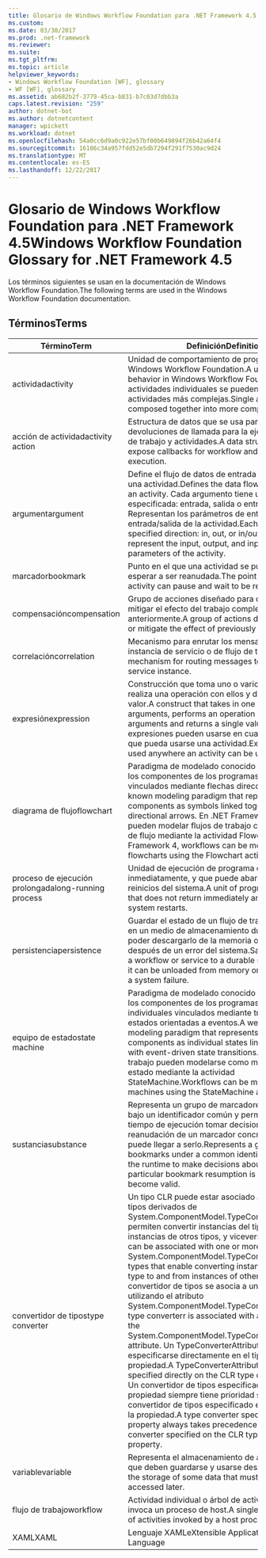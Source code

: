 ```yaml
---
title: Glosario de Windows Workflow Foundation para .NET Framework 4.5
ms.custom: 
ms.date: 03/30/2017
ms.prod: .net-framework
ms.reviewer: 
ms.suite: 
ms.tgt_pltfrm: 
ms.topic: article
helpviewer_keywords:
- Windows Workflow Foundation [WF], glossary
- WF [WF], glossary
ms.assetid: ab682b2f-3779-45ca-b831-b7c03d7dbb3a
caps.latest.revision: "259"
author: dotnet-bot
ms.author: dotnetcontent
manager: wpickett
ms.workload: dotnet
ms.openlocfilehash: 54a0cc6d9a0c922e57bf00b649894f26b42a64f4
ms.sourcegitcommit: 16186c34a957fdd52e5db7294f291f7530ac9d24
ms.translationtype: MT
ms.contentlocale: es-ES
ms.lasthandoff: 12/22/2017
---
```

# <a name="windows-workflow-foundation-glossary-for-net-framework-45"></a><span data-ttu-id="d9fe5-102">Glosario de Windows Workflow Foundation para .NET Framework 4.5</span><span class="sxs-lookup"><span data-stu-id="d9fe5-102">Windows Workflow Foundation Glossary for .NET Framework 4.5</span></span>
<span data-ttu-id="d9fe5-103">Los términos siguientes se usan en la documentación de Windows Workflow Foundation.</span><span class="sxs-lookup"><span data-stu-id="d9fe5-103">The following terms are used in the Windows Workflow Foundation documentation.</span></span>  
  
## <a name="terms"></a><span data-ttu-id="d9fe5-104">Términos</span><span class="sxs-lookup"><span data-stu-id="d9fe5-104">Terms</span></span>  
  
|<span data-ttu-id="d9fe5-105">Término</span><span class="sxs-lookup"><span data-stu-id="d9fe5-105">Term</span></span>|<span data-ttu-id="d9fe5-106">Definición</span><span class="sxs-lookup"><span data-stu-id="d9fe5-106">Definition</span></span>|  
|----------|----------------|  
|<span data-ttu-id="d9fe5-107">actividad</span><span class="sxs-lookup"><span data-stu-id="d9fe5-107">activity</span></span>|<span data-ttu-id="d9fe5-108">Unidad de comportamiento de programa de Windows Workflow Foundation.</span><span class="sxs-lookup"><span data-stu-id="d9fe5-108">A unit of program behavior in Windows Workflow Foundation.</span></span> <span data-ttu-id="d9fe5-109">Las actividades individuales se pueden combinar en actividades más complejas.</span><span class="sxs-lookup"><span data-stu-id="d9fe5-109">Single activities can be composed together into more complex activities.</span></span>|  
|<span data-ttu-id="d9fe5-110">acción de actividad</span><span class="sxs-lookup"><span data-stu-id="d9fe5-110">activity action</span></span>|<span data-ttu-id="d9fe5-111">Estructura de datos que se usa para exponer devoluciones de llamada para la ejecución de flujos de trabajo y actividades.</span><span class="sxs-lookup"><span data-stu-id="d9fe5-111">A data structure used to expose callbacks for workflow and activity execution.</span></span>|  
|<span data-ttu-id="d9fe5-112">argument</span><span class="sxs-lookup"><span data-stu-id="d9fe5-112">argument</span></span>|<span data-ttu-id="d9fe5-113">Define el flujo de datos de entrada y de salida de una actividad.</span><span class="sxs-lookup"><span data-stu-id="d9fe5-113">Defines the data flow into and out of an activity.</span></span> <span data-ttu-id="d9fe5-114">Cada argumento tiene una dirección especificada: entrada, salida o entrada/salida. Representan los parámetros de entrada, salida y entrada/salida de la actividad.</span><span class="sxs-lookup"><span data-stu-id="d9fe5-114">Each argument has a specified direction: in, out, or in/out. These represent the input, output, and input/output parameters of the activity.</span></span>|  
|<span data-ttu-id="d9fe5-115">marcador</span><span class="sxs-lookup"><span data-stu-id="d9fe5-115">bookmark</span></span>|<span data-ttu-id="d9fe5-116">Punto en el que una actividad se puede pausar y esperar a ser reanudada.</span><span class="sxs-lookup"><span data-stu-id="d9fe5-116">The point at which an activity can pause and wait to be resumed.</span></span>|  
|<span data-ttu-id="d9fe5-117">compensación</span><span class="sxs-lookup"><span data-stu-id="d9fe5-117">compensation</span></span>|<span data-ttu-id="d9fe5-118">Grupo de acciones diseñado para deshacer o mitigar el efecto del trabajo completado anteriormente.</span><span class="sxs-lookup"><span data-stu-id="d9fe5-118">A group of actions designed to undo or mitigate the effect of previously completed work.</span></span>|  
|<span data-ttu-id="d9fe5-119">correlación</span><span class="sxs-lookup"><span data-stu-id="d9fe5-119">correlation</span></span>|<span data-ttu-id="d9fe5-120">Mecanismo para enrutar los mensajes a una instancia de servicio o de flujo de trabajo.</span><span class="sxs-lookup"><span data-stu-id="d9fe5-120">The mechanism for routing messages to a workflow or service instance.</span></span>|  
|<span data-ttu-id="d9fe5-121">expresión</span><span class="sxs-lookup"><span data-stu-id="d9fe5-121">expression</span></span>|<span data-ttu-id="d9fe5-122">Construcción que toma uno o varios argumentos, realiza una operación con ellos y devuelve un solo valor.</span><span class="sxs-lookup"><span data-stu-id="d9fe5-122">A construct that takes in one or more arguments, performs an operation on the arguments and returns a single value.</span></span> <span data-ttu-id="d9fe5-123">Las expresiones pueden usarse en cualquier lugar en el que pueda usarse una actividad.</span><span class="sxs-lookup"><span data-stu-id="d9fe5-123">Expressions can be used anywhere an activity can be used.</span></span>|  
|<span data-ttu-id="d9fe5-124">diagrama de flujo</span><span class="sxs-lookup"><span data-stu-id="d9fe5-124">flowchart</span></span>|<span data-ttu-id="d9fe5-125">Paradigma de modelado conocido que representa los componentes de los programas como símbolos vinculados mediante flechas direccionales.</span><span class="sxs-lookup"><span data-stu-id="d9fe5-125">A well-known modeling paradigm that represents program components as symbols linked together with directional arrows.</span></span>  <span data-ttu-id="d9fe5-126">En .NET Framework 4.0, se pueden modelar flujos de trabajo como diagramas de flujo mediante la actividad Flowchart.</span><span class="sxs-lookup"><span data-stu-id="d9fe5-126">In the .NET Framework 4, workflows can be modeled as flowcharts using the Flowchart activity.</span></span>|  
|<span data-ttu-id="d9fe5-127">proceso de ejecución prolongada</span><span class="sxs-lookup"><span data-stu-id="d9fe5-127">long-running process</span></span>|<span data-ttu-id="d9fe5-128">Unidad de ejecución de programa que no vuelve inmediatamente, y que puede abarcar varios reinicios del sistema.</span><span class="sxs-lookup"><span data-stu-id="d9fe5-128">A unit of program execution that does not return immediately and may span system restarts.</span></span>|  
|<span data-ttu-id="d9fe5-129">persistencia</span><span class="sxs-lookup"><span data-stu-id="d9fe5-129">persistence</span></span>|<span data-ttu-id="d9fe5-130">Guardar el estado de un flujo de trabajo o servicio en un medio de almacenamiento duradero, para poder descargarlo de la memoria o recuperarlo después de un error del sistema.</span><span class="sxs-lookup"><span data-stu-id="d9fe5-130">Saving the state of a workflow or service to a durable medium, so that it can be unloaded from memory or recovered after a system failure.</span></span>|  
|<span data-ttu-id="d9fe5-131">equipo de estado</span><span class="sxs-lookup"><span data-stu-id="d9fe5-131">state machine</span></span>|<span data-ttu-id="d9fe5-132">Paradigma de modelado conocido que representa los componentes de los programas como estados individuales vinculados mediante transiciones de estados orientadas a eventos.</span><span class="sxs-lookup"><span data-stu-id="d9fe5-132">A well-known modeling paradigm that represents program components as individual states linked together with event-driven state transitions.</span></span>  <span data-ttu-id="d9fe5-133">Los flujos de trabajo pueden modelarse como máquinas de estado mediante la actividad StateMachine.</span><span class="sxs-lookup"><span data-stu-id="d9fe5-133">Workflows can be modeled as state machines using the StateMachine activity.</span></span>|  
|<span data-ttu-id="d9fe5-134">sustancia</span><span class="sxs-lookup"><span data-stu-id="d9fe5-134">substance</span></span>|<span data-ttu-id="d9fe5-135">Representa un grupo de marcadores relacionados bajo un identificador común y permite al motor de tiempo de ejecución tomar decisiones sobre si la reanudación de un marcador concreto es válida o puede llegar a serlo.</span><span class="sxs-lookup"><span data-stu-id="d9fe5-135">Represents a group of related bookmarks under a common identifier and allows the runtime to make decisions about whether a particular bookmark resumption is valid or may become valid.</span></span>|  
|<span data-ttu-id="d9fe5-136">convertidor de tipos</span><span class="sxs-lookup"><span data-stu-id="d9fe5-136">type converter</span></span>|<span data-ttu-id="d9fe5-137">Un tipo CLR puede estar asociado a uno o varios tipos derivados de System.ComponentModel.TypeConverter que permiten convertir instancias del tipo CLR en instancias de otros tipos, y viceversa.</span><span class="sxs-lookup"><span data-stu-id="d9fe5-137">A CLR type can be associated with one or more System.ComponentModel.TypeConverter derived types that enable converting instances of the CLR type to and from instances of other types.</span></span> <span data-ttu-id="d9fe5-138">Un convertidor de tipos se asocia a un tipo CLR utilizando el atributo System.ComponentModel.TypeConverterAttribute.</span><span class="sxs-lookup"><span data-stu-id="d9fe5-138">A type converterr is associated with a CLR type using the System.ComponentModel.TypeConverterAttribute attribute.</span></span>  <span data-ttu-id="d9fe5-139">Un TypeConverterAttribute puede especificarse directamente en el tipo CLR o en una propiedad.</span><span class="sxs-lookup"><span data-stu-id="d9fe5-139">A TypeConverterAttribute can be specified directly on the CLR type or on a property.</span></span> <span data-ttu-id="d9fe5-140">Un convertidor de tipos especificado en una propiedad siempre tiene prioridad sobre un convertidor de tipos especificado en el tipo CLR de la propiedad.</span><span class="sxs-lookup"><span data-stu-id="d9fe5-140">A type converter specified on a property always takes precedence over a type converter specified on the CLR type of the property.</span></span>|  
|<span data-ttu-id="d9fe5-141">variable</span><span class="sxs-lookup"><span data-stu-id="d9fe5-141">variable</span></span>|<span data-ttu-id="d9fe5-142">Representa el almacenamiento de algunos datos que deben guardarse y usarse después.</span><span class="sxs-lookup"><span data-stu-id="d9fe5-142">Represents the storage of some data that must be saved and accessed later.</span></span>|  
|<span data-ttu-id="d9fe5-143">flujo de trabajo</span><span class="sxs-lookup"><span data-stu-id="d9fe5-143">workflow</span></span>|<span data-ttu-id="d9fe5-144">Actividad individual o árbol de actividades que invoca un proceso de host.</span><span class="sxs-lookup"><span data-stu-id="d9fe5-144">A single activity or tree of activities invoked by a host process.</span></span>|  
|<span data-ttu-id="d9fe5-145">XAML</span><span class="sxs-lookup"><span data-stu-id="d9fe5-145">XAML</span></span>|<span data-ttu-id="d9fe5-146">Lenguaje XAML</span><span class="sxs-lookup"><span data-stu-id="d9fe5-146">eXtensible Application Markup Language</span></span>|
